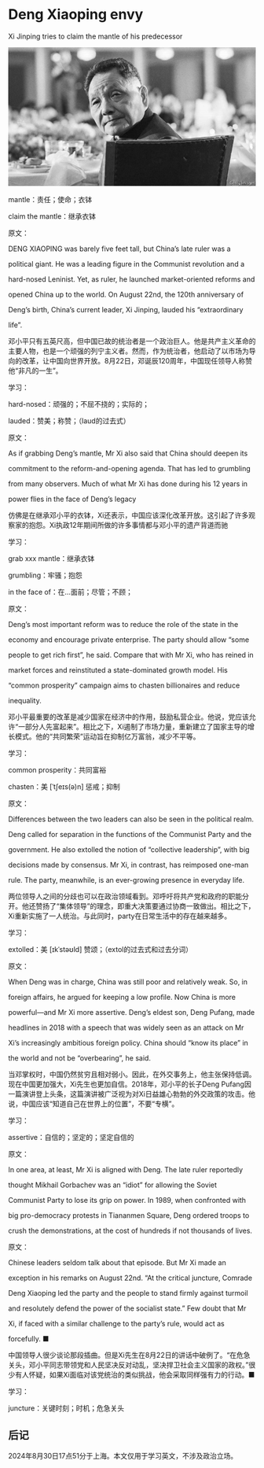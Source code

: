 # Deng Xiaoping envy

Xi Jinping tries to claim the mantle of his predecessor

![image-20240830174157432](./assets/image-20240830174157432.png)

mantle：责任；使命；衣钵

claim the mantle：继承衣钵

原文：

DENG XIAOPING was barely five feet tall, but China’s late ruler was a

political giant. He was a leading figure in the Communist revolution and a

hard-nosed Leninist. Yet, as ruler, he launched market-oriented reforms and

opened China up to the world. On August 22nd, the 120th anniversary of

Deng’s birth, China’s current leader, Xi Jinping, lauded his “extraordinary

life”.

邓小平只有五英尺高，但中国已故的统治者是一个政治巨人。他是共产主义革命的主要人物，也是一个顽强的列宁主义者。然而，作为统治者，他启动了以市场为导向的改革，让中国向世界开放。8月22日，邓诞辰120周年，中国现任领导人称赞他“非凡的一生”。

学习：

hard-nosed：顽强的；不屈不挠的；实际的；

lauded：赞美；称赞；（laud的过去式）          

原文：

As if grabbing Deng’s mantle, Mr Xi also said that China should deepen its

commitment to the reform-and-opening agenda. That has led to grumbling

from many observers. Much of what Mr Xi has done during his 12 years in

power flies in the face of Deng’s legacy

仿佛是在继承邓小平的衣钵，Xi还表示，中国应该深化改革开放。这引起了许多观察家的抱怨。Xi执政12年期间所做的许多事情都与邓小平的遗产背道而驰

学习：

grab xxx mantle：继承衣钵

grumbling：牢骚；抱怨

in the face of：在…面前；尽管；不顾；

原文：

Deng’s most important reform was to reduce the role of the state in the

economy and encourage private enterprise. The party should allow “some

people to get rich first”, he said. Compare that with Mr Xi, who has reined in

market forces and reinstituted a state-dominated growth model. His

“common prosperity” campaign aims to chasten billionaires and reduce

inequality.

邓小平最重要的改革是减少国家在经济中的作用，鼓励私营企业。他说，党应该允许“一部分人先富起来”。相比之下，Xi遏制了市场力量，重新建立了国家主导的增长模式。他的“共同繁荣”运动旨在抑制亿万富翁，减少不平等。

学习：

common prosperity：共同富裕

chasten：美 [ˈtʃeɪs(ə)n] 惩戒；抑制

原文：

Differences between the two leaders can also be seen in the political realm.

Deng called for separation in the functions of the Communist Party and the

government. He also extolled the notion of “collective leadership”, with big

decisions made by consensus. Mr Xi, in contrast, has reimposed one-man

rule. The party, meanwhile, is an ever-growing presence in everyday life.

两位领导人之间的分歧也可以在政治领域看到。邓呼吁将共产党和政府的职能分开。他还赞扬了“集体领导”的理念，即重大决策要通过协商一致做出。相比之下，Xi重新实施了一人统治。与此同时，party在日常生活中的存在越来越多。

学习：

extolled：美 [ɪkˈstəʊld] 赞颂；（extol的过去式和过去分词）

原文：

When Deng was in charge, China was still poor and relatively weak. So, in

foreign affairs, he argued for keeping a low profile. Now China is more

powerful—and Mr Xi more assertive. Deng’s eldest son, Deng Pufang, made

headlines in 2018 with a speech that was widely seen as an attack on Mr

Xi’s increasingly ambitious foreign policy. China should “know its place” in

the world and not be “overbearing”, he said.

当邓掌权时，中国仍然贫穷且相对弱小。因此，在外交事务上，他主张保持低调。现在中国更加强大，Xi先生也更加自信。2018年，邓小平的长子Deng Pufang因一篇演讲登上头条，这篇演讲被广泛视为对Xi日益雄心勃勃的外交政策的攻击。他说，中国应该“知道自己在世界上的位置”，不要“专横”。

学习：

assertive：自信的；坚定的；坚定自信的

原文：

In one area, at least, Mr Xi is aligned with Deng. The late ruler reportedly

thought Mikhail Gorbachev was an “idiot” for allowing the Soviet

Communist Party to lose its grip on power. In 1989, when confronted with

big pro-democracy protests in Tiananmen Square, Deng ordered troops to

crush the demonstrations, at the cost of hundreds if not thousands of lives.



原文：

Chinese leaders seldom talk about that episode. But Mr Xi made an

exception in his remarks on August 22nd. “At the critical juncture, Comrade

Deng Xiaoping led the party and the people to stand firmly against turmoil

and resolutely defend the power of the socialist state.” Few doubt that Mr

Xi, if faced with a similar challenge to the party’s rule, would act as

forcefully. ■

中国领导人很少谈论那段插曲。但是Xi先生在8月22日的讲话中破例了。“在危急关头，邓小平同志带领党和人民坚决反对动乱，坚决捍卫社会主义国家的政权。”很少有人怀疑，如果Xi面临对该党统治的类似挑战，他会采取同样强有力的行动。■

学习：

juncture：关键时刻；时机；危急关头



## 后记

2024年8月30日17点51分于上海。本文仅用于学习英文，不涉及政治立场。